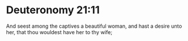 # Deuteronomy 21:11

And seest among the captives a beautiful woman, and hast a desire unto her, that thou wouldest have her to thy wife;